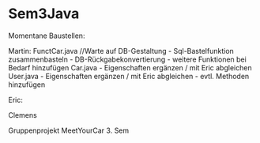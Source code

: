 Sem3Java
========
Momentane Baustellen:

Martin: 
    FunctCar.java //Warte auf DB-Gestaltung
      - Sql-Bastelfunktion zusammenbasteln 
      - DB-Rückgabekonvertierung 
      - weitere Funktionen bei Bedarf hinzufügen
    Car.java
      - Eigenschaften ergänzen / mit Eric abgleichen
    User.java
      - Eigenschaften ergänzen / mit Eric abgleichen
      - evtl. Methoden hinzufügen

Eric:

Clemens


Gruppenprojekt MeetYourCar 3. Sem
